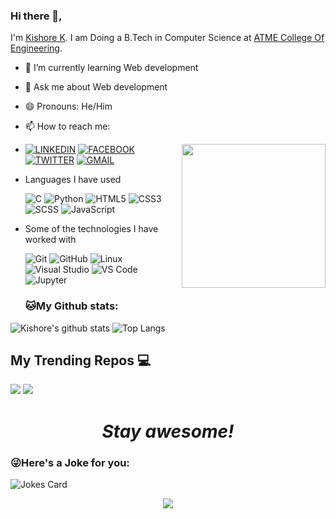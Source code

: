 ### Hi there 👋, 

I'm [Kishore K]().  I am Doing a  B.Tech in  Computer Science  at  [ATME College Of Engineering](https://atme.in). 

- 🔭 I’m currently learning Web development
- 💬 Ask me about Web development
- 😄 Pronouns: He/Him
- 📫 How to reach me: 
- <img align='right' src="https://media.giphy.com/media/p4NLw3I4U0idi/giphy.gif" width="230">

  [![LINKEDIN](https://img.shields.io/badge/-KISHORE_K-000000?style=for-the-badge&logo=linkedin&logoColor=ffffff&color=0077B5)](https://www.linkedin.com/in/kishore1k/)   [![FACEBOOK](https://img.shields.io/badge/-KISHORE_K-000000?style=for-the-badge&logo=facebook&logoColor=ffffff&color=1877F2)](https://www.facebook.com/kishore.k.reddy2/)
  [![TWITTER](https://img.shields.io/badge/-KISHORE-000000?style=for-the-badge&logo=twitter&logoColor=ffffff&color=1DA1F2)](https://twitter.com/Kish08e/)
   [![GMAIL](https://img.shields.io/badge/-KISHORE-000000?style=for-the-badge&logo=gmail&logoColor=ffffff&color=D14836)](mailto:reddykishore527@gmail.com) 


- Languages I have used

  ![C](https://img.shields.io/badge/-C-000000?style=flat&logo=C)
  ![Python](https://img.shields.io/badge/-Python-000000?style=flat&logo=python)
  ![HTML5](https://img.shields.io/badge/-HTML5-000000?style=flat&logo=HTML5)
  ![CSS3](https://img.shields.io/badge/-CSS3-000000?style=flat&logo=CSS3)
  ![SCSS](https://img.shields.io/badge/-SASS-000000?style=flat&logo=SASS)
![JavaScript](https://img.shields.io/badge/-JavaScript-000000?style=flat&logo=javascript)

- Some of the technologies I have worked with

  ![Git](https://img.shields.io/badge/-Git-000000?style=flat&logo=git&logoColor=F05032)
  ![GitHub](https://img.shields.io/badge/-GitHub-000000?style=flat&logo=github&logoColor=FFFFFF)
  ![Linux](https://img.shields.io/badge/-Linux-000000?style=flat&logo=linux&logoColor=FCC624)
  ![Visual Studio](http://img.shields.io/badge/-Visual%20Studio-000000?style=flat&logo=visual-studio&logoColor=5c2d91)
  ![VS Code](http://img.shields.io/badge/-VS%20Code-000000?style=flat&logo=visual-studio-code&logoColor=007acc)
  ![Jupyter](http://img.shields.io/badge/-Jupyter-000000?style=flat&logo=jupyter&logoColor=f37626)
  

   ### 🐱My Github stats:
 ![Kishore's github stats](https://github-readme-stats.vercel.app/api?username=Kishore1K&show_icons=true&bg_color=45,fc00ff,00dbde&title_color=fff&text_color=fff)
 ![Top Langs](https://github-readme-stats.vercel.app/api/top-langs/?username=Kishore1K&layout=compact&text_color=daf7dc&bg_color=151515)



<!-- ![Kishore's github activity graph](https://activity-graph.herokuapp.com/graph?username=Kishore1K&theme=dracula) 
    -->
## My Trending Repos 💻

[![](https://github-readme-stats.vercel.app/api/pin/?username=Kishore1K&repo=gradientking&bg_color=45,fc00ff,00dbde&title_color=fff&text_color=fff)](https://github.com/Kishore1K/Letsupgrade.in)
[![](https://github-readme-stats.vercel.app/api/pin/?username=Kishore1K&repo=loficlub&bg_color=45,fc00ff,00dbde&title_color=fff&text_color=fff)](https://github.com/Kishore1K/Reactjs)


<!-- <p> 
  Visitor count<br>
  <img src="https://profile-counter.glitch.me/Kishore1K/count.svg" />
</p> -->

<!--   ### Blogs 🌱:
 -->
<p align="center">
  
  
</p>


<h1 align='center'><i>Stay awesome!</i></h1>


### 😜Here's a Joke for you:
<img src="https://readme-jokes.vercel.app/api" alt="Jokes Card" />
<p align='center'><img src='https://visitor-badge.laobi.icu/badge?page_id=Kishore1K'></p>

